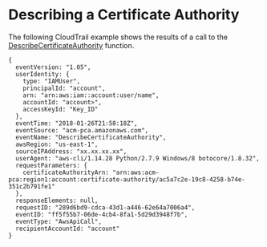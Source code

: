 # Describing a Certificate Authority<a name="CT-DescribeCA"></a>

The following CloudTrail example shows the results of a call to the [DescribeCertificateAuthority](https://docs.aws.amazon.com/acm-pca/latest/APIReference/API_DescribeCertificateAuthority.html) function\.

```
{
  eventVersion: "1.05",
  userIdentity: {
    type: "IAMUser",
    principalId: "account",
    arn: "arn:aws:iam::account:user/name",
    accountId: "account>",
    accessKeyId: "Key_ID"
  },
  eventTime: "2018-01-26T21:58:18Z",
  eventSource: "acm-pca.amazonaws.com",
  eventName: "DescribeCertificateAuthority",
  awsRegion: "us-east-1",
  sourceIPAddress: "xx.xx.xx.xx",
  userAgent: "aws-cli/1.14.28 Python/2.7.9 Windows/8 botocore/1.8.32",
  requestParameters: {
    certificateAuthorityArn: "arn:aws:acm-pca:region1:account:certificate-authority/ac5a7c2e-19c8-4258-b74e-351c2b791fe1"
  },
  responseElements: null,
  requestID: "289d6bd9-cdca-43d1-a446-62e64a7006a4",
  eventID: "ff5f55b7-06de-4cb4-8fa1-5d29d3948f7b",
  eventType: "AwsApiCall",
  recipientAccountId: "account"
}
```